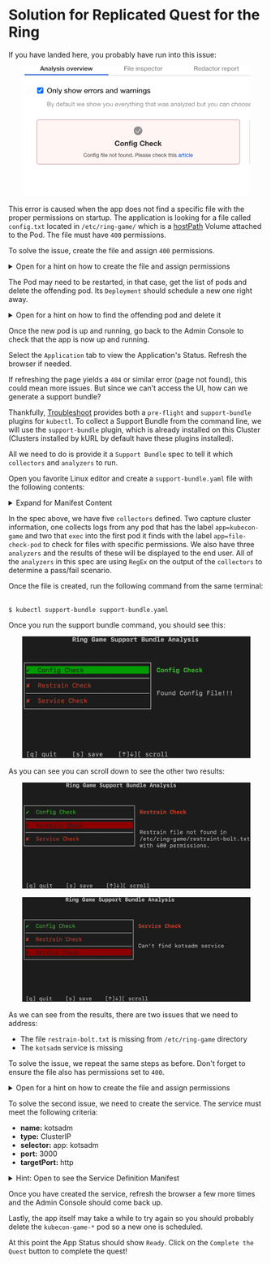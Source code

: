 <h1> Solution for Replicated Quest for the Ring </h1>

If you have landed here, you probably have run into this issue:

<p align="center"><img src="tile.png" width=450 ></img></p>

This error is caused when the app does not find a specific file with the proper permissions on startup. The application is looking for a file called `config.txt` located in `/etc/ring-game/` which is a [hostPath](https://kubernetes.io/docs/concepts/storage/volumes/#hostpath) Volume attached to the Pod. The file must have `400` permissions.

To solve the issue, create the file and assign `400` permissions.

<details>
  <summary>Open for a hint on how to create the file and assign permissions</summary>

To create the file with the proper permissions run the following command on the terminal:

```shell
$ sudo touch /etc/ring-game/config.txt
$ sudo chmod 400 /etc/ring-game/config.txt
```

</details>

The Pod may need to be restarted, in that case, get the list of pods and delete the offending pod. Its ```Deployment``` should schedule a new one right away.

<details>
  <summary>Open for a hint on how to find the offending pod and delete it</summary>

To get the list of pods, run the following command:

```shell
$ kubectl get pods
```

You should see an output similar to this:

```shell

NAME                                  READY   STATUS                  RESTARTS   AGE
file-check-pod-76c6bc76d-7xk2d        1/1     Running                 0          9m57s
kotsadm-7d68c66d9-wbx5t               1/1     Running                 0          87m
kotsadm-postgres-0                    1/1     Running                 0          87m
kubecon-game-77b49b445-mwfvn          0/1     Init:CrashLoopBackOff   6          9m57s
kurl-proxy-kotsadm-75cf6dcf54-m74vm   1/1     Running                 0          87m


```

The offending pod is the one in the `Init:CrashLoopBackOff` STATUS. To delete the pod, run the following command:

```shell

$ kubectl delete pod kubecon-game-77b49b445-mwfvn

```
</details>

Once the new pod is up and running, go back to the Admin Console to check that the app is now up and running.

Select the `Application` tab to view the Application's Status. Refresh the browser if needed.

If refreshing the page yields a `404` or similar error (page not found), this could mean more issues. But since we can't access the UI, how can we generate a support bundle?

Thankfully, [Troubleshoot](https://troubleshoot.sh) provides both a `pre-flight` and `support-bundle` plugins for `kubectl`. To collect a Support Bundle from the command line, we will use the `support-bundle` plugin, which is already installed on this Cluster (Clusters installed by kURL by default have these plugins installed).

All we need to do is provide it a `Support Bundle` spec to tell it which `collectors` and `analyzers` to run.

Open you favorite Linux editor and create a `support-bundle.yaml` file with the following contents:

<details> 
  <summary>Expand for Manifest Content</summary>
  
```yaml

apiVersion: troubleshoot.sh/v1beta2
kind: SupportBundle
metadata:
  name: ring-game
spec:
  collectors:
    - clusterInfo: {}
    - clusterResources: {}
    - logs:
        selector:
          - app=kubecon-game
        namespace: default
        limits:
          maxAge: 30d
          maxLines: 10000
    - exec:
        name: check-config
        collectorName: check-config
        selector:
          - app=file-check-pod
        namespace: default
        args:
        - stat
        - -c
        - "%a"
        - /etc/ring-game/config.txt
    - exec:
        name: check-restrain
        collectorName: check-restrain
        selector:
          - app=file-check-pod
        namespace: default
        args:
        - stat
        - -c
        - "%a"
        - /etc/ring-game/restraining-bolt.txt 
     
  analyzers:
    - textAnalyze:
        checkName: Config Check
        fileName: check-config/default/*/check-config-*.txt
        regex: '400'
        outcomes:
          - pass:
              message: Found Config File!!!
          - fail:
              message: Config file not found. Please check this [article](https://github.com/replicatedhq/kotsapps/blob/kc2021-ring-game/kubecon-2021-ring-game/content/solutions/easysolve.md)
    - textAnalyze:
        checkName: Restrain Check
        fileName: check-restrain/default/*/check-restrain-*.txt
        regex: '400'
        outcomes:
          - pass:
              message: Found Restraint File!!!
          - fail:
              message: Restrain file not found in /etc/ring-game/restraint-bolt.txt with 400 permissions.
    - textAnalyze:
        checkName: Service Check
        fileName: cluster-resources/services/default.json
        regex: '"name": "kotsadm"'
        outcomes:
          - pass:
              message: "kotsadm service found!"
          - fail:
              message: "Can't find kotsadm service"

```

</details>

In the spec above, we have five `collectors` defined. Two capture cluster information, one collects logs from any pod that has the label `app=kubecon-game` and two that `exec` into the first pod it finds with the label `app=file-check-pod` to check for files with specific permissions. We also have three `analyzers` and the results of these will be displayed to the end user. All of the `analyzers` in this spec are using `RegEx` on the output of the `collectors` to determine a pass/fail scenario.

Once the file is created, run the following command from the same terminal:

```shell

$ kubectl support-bundle support-bundle.yaml

```

Once you run the support bundle command, you should see this:

<p align="center"><img src="sboutput1.png" width=450 ></img></p>

As you can see you can scroll down to see the other two results:

<p align="center"><img src="sboutput2.png" width=450 ></img></p>
<p align="center"><img src="sboutput3.png" width=450 ></img></p>

As we can see from the results, there are two issues that we need to address:

* The file `restrain-bolt.txt` is missing from `/etc/ring-game` directory
* The `kotsadm` service is missing

To solve the issue, we repeat the same steps as before. Don't forget to ensure the file also has permissions set to `400`.

<details>
  <summary>Open for a hint on how to create the file and assign permissions</summary>

To create the file with the proper permissions run the following command on the terminal:

```shell
$ sudo touch /etc/ring-game/restraining-bolt.txt
$ sudo chmod 400 /etc/ring-game/restraining-bolt.txt
```

</details>


To solve the second issue, we need to create the service. The service must meet the following criteria:

* **name:** kotsadm
* **type:** ClusterIP
* **selector:** app: kotsadm
* **port:** 3000
* **targetPort:** http


<details>
  <summary>Hint: Open to see the Service Definition Manifest</summary>

Create a file called `kotsadm.yaml` in your local directory. For example:
  
```shell
 $ vi kotsadm.yaml
```
 
Once in the file, paste the following content
   
```yaml

apiVersion: v1
kind: Service
metadata:
  labels:
    kots.io/backup: velero
    kots.io/kotsadm: "true"
  name: kotsadm
  namespace: default
spec:
  ports:
  - name: http
    port: 3000
    targetPort: http
  selector:
    app: kotsadm
  type: ClusterIP
status:
  loadBalancer: {}

```
  
  Save the file, and run the following command to create the service:
  
```shell
$ kubectl apply -f kotsadm.yaml
```
    
  
</details>

Once you have created the service, refresh the browser a few more times and the Admin Console should come back up. 

Lastly, the app itself may take a while to try again so you should probably delete the `kubecon-game-*` pod so a new one is scheduled. 

At this point the App Status should show `Ready`. Click on the `Complete the Quest` button to complete the quest!
